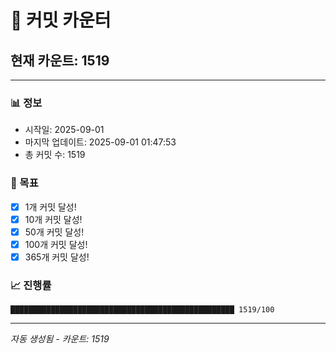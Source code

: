 # 🔢 커밋 카운터

## 현재 카운트: 1519

---

### 📊 정보
- 시작일: 2025-09-01
- 마지막 업데이트: 2025-09-01 01:47:53
- 총 커밋 수: 1519

### 🎯 목표
- [x] 1개 커밋 달성!
- [x] 10개 커밋 달성!
- [x] 50개 커밋 달성!
- [x] 100개 커밋 달성!
- [x] 365개 커밋 달성!

### 📈 진행률
```
██████████████████████████████████████████████████ 1519/100
```

---
*자동 생성됨 - 카운트: 1519*
